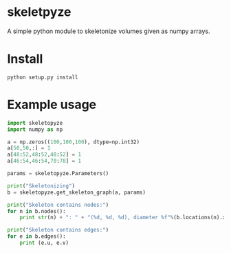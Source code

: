 # skeletpyze

A simple python module to skeletonize volumes given as numpy arrays.

# Install

```
python setup.py install
```

# Example usage

```python
import skeletopyze
import numpy as np

a = np.zeros((100,100,100), dtype=np.int32)
a[50,50,:] = 1
a[48:52,48:52,48:52] = 1
a[46:54,46:54,70:78] = 1

params = skeletopyze.Parameters()

print("Skeletonizing")
b = skeletopyze.get_skeleton_graph(a, params)

print("Skeleton contains nodes:")
for n in b.nodes():
    print str(n) + ": " + "(%d, %d, %d), diameter %f"%(b.locations(n).x(), b.locations(n).y(), b.locations(n).z(), b.diameters(n))

print("Skeleton contains edges:")
for e in b.edges():
    print (e.u, e.v)
```
